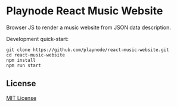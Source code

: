 # Playnode React Music Website

Browser JS to render a music website from JSON data description.

Development quick-start:

```
git clone https://github.com/playnode/react-music-website.git
cd react-music-website
npm install
npm run start
```

## License

[MIT License](./LICENSE)
